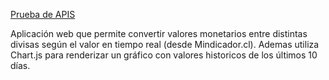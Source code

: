 [ Prueba de APIS ](https://pyro-nicolini.github.io/js_3.6_api_s/)

Aplicación web que permite convertir valores monetarios entre distintas divisas según el valor en tiempo real (desde Mindicador.cl).
Ademas utiliza Chart.js para renderizar un gráfico con valores historicos de los últimos 10 días.
